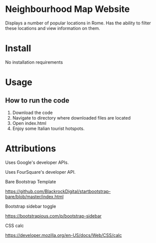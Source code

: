 # Neighbourhood Map Website

Displays a number of popular locations in Rome.
Has the ability to filter these locations and view information on them.

# Install

No installation requirements

# Usage

## How to run the code
1. Download the code
  1. Navigate to directory where downloaded files are located
  1. Open index.html
  1. Enjoy some Italian tourist hotspots.

# Attributions

Uses Google's developer APIs.

Uses FourSquare's developer API.


Bare Bootstrap Template

https://github.com/BlackrockDigital/startbootstrap-bare/blob/master/index.html

Bootstrap sidebar toggle

https://bootstrapious.com/p/bootstrap-sidebar

CSS calc

https://developer.mozilla.org/en-US/docs/Web/CSS/calc